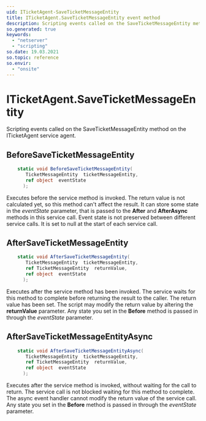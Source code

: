 ```yaml
---
uid: ITicketAgent-SaveTicketMessageEntity
title: ITicketAgent.SaveTicketMessageEntity event method
description: Scripting events called on the SaveTicketMessageEntity method on the ITicketAgent service agent.
so.generated: true
keywords:
  - "netserver"
  - "scripting"
so.date: 19.03.2021
so.topic: reference
so.envir:
  - "onsite"
---
```

# ITicketAgent.SaveTicketMessageEntity

Scripting events called on the <see cref='M:SuperOffice.CRM.Services.ITicketAgent.SaveTicketMessageEntity'>SaveTicketMessageEntity</see> method on the <see cref='ITicketAgent'>ITicketAgent</see>  service agent.

## BeforeSaveTicketMessageEntity
```cs
    static void BeforeSaveTicketMessageEntity(
       TicketMessageEntity  ticketMessageEntity,
       ref object  eventState
      );
```
Executes before the service method is invoked.
The return value is not calculated yet, so this method can't affect the result.
It can store some state in the *eventState* parameter, that is passed to the **After** and **AfterAsync** methods in this service call.
Event state is not preserved between different service calls. It is set to null at the start of each service call.
## AfterSaveTicketMessageEntity
```cs
    static void AfterSaveTicketMessageEntity(
       TicketMessageEntity  ticketMessageEntity,
       ref TicketMessageEntity  returnValue,
       ref object  eventState
      );
```
Executes after the service method has been invoked. The service waits for this method to complete before returning the result to the caller.
The return value has been set. The script may modify the return value by altering the **returnValue** parameter.
Any state you set in the **Before** method is passed in through the *eventState* parameter.
## AfterSaveTicketMessageEntityAsync
```cs
    static void AfterSaveTicketMessageEntityAsync(
       TicketMessageEntity  ticketMessageEntity,
       ref TicketMessageEntity  returnValue,
       ref object  eventState
      );
```
Executes after the service method is invoked, without waiting for the call to return.
The service call is not blocked waiting for this method to complete.
The async event handler cannot modify the return value of the service call.
Any state you set in the **Before** method is passed in through the *eventState* parameter.

